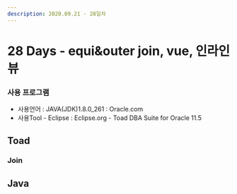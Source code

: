 ```yaml
---
description: 2020.09.21 - 28일차
---
```


# 28 Days - equi&outer join, vue, 인라인뷰

### 사용 프로그램

* 사용언어 : JAVA\(JDK\)1.8.0\_261 : Oracle.com
* 사용Tool  - Eclipse : Eclipse.org - Toad DBA Suite for Oracle 11.5

## Toad

### Join

### 

## Java

